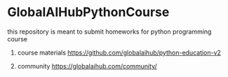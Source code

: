 # GlobalAIHubPythonCourse
this repository is meant to submit homeworks for python programming course
1. course materials
https://github.com/globalaihub/python-education-v2

2. community
https://globalaihub.com/community/
